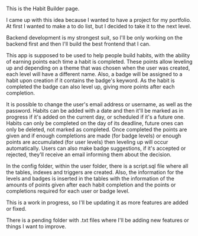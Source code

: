 This is the Habit Builder page.

I came up with this idea because I wanted to have a project for my portfolio. At first I wanted to make a to do list, but I decided to take it to the next level.

Backend development is my strongest suit, so I'll be only working on the backend first and then I'll build the best frontend that I can.

This app is supposed to be used to help people build habits, with the ability of earning points each time a habit is completed. These points allow leveling up and depending on a theme
that was chosen when the user was created, each level will have a different name. Also, a badge will be assigned to a habit upon creation if it contains the badge's keyword. As the
habit is completed the badge can also level up, giving more points after each completion.

It is possible to change the user's email address or username, as well as the password. Habits can be added with a date and then it'll be marked as in progress if it's added on
the current day, or scheduled if it's a future one. Habits can only be completed on the day of its deadline, future ones can only be deleted, not marked as completed. Once completed
the points are given and if enough completions are made (for badge levels) or enough points are accumulated (for user levels) then leveling up will occur automatically. Users can also
make badge suggestions, if it's accepted or rejected, they'll receive an email informing them about the decision.

In the config folder, within the user folder, there is a script.sql file where all the tables, indexes and triggers are created. Also, the information for the levels and badges is
inserted in the tables with the information of the amounts of points given after each habit completion and the points or completions required for each user or badge level.

This is a work in progress, so I'll be updating it as more features are added or fixed.

There is a pending folder with .txt files where I'll be adding new features or things I want to improve.

